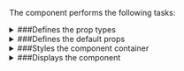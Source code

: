 The component performs the following tasks:

<details>
	<summary>###Defines the prop types

</summary>
* A set of thumbnails

</details>

<details>
	<summary>###Defines the default props

</summary>
</details>

<details>
	<summary>###Styles the component container

</summary>
</details>

<details>
	<summary>###Displays the component

</summary>
</details>

